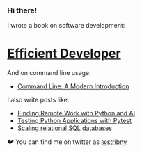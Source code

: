 ### Hi there!

I wrote a book on software development:

# [Efficient Developer](https://efficientdeveloper.com/?ref=github)

And on command line usage:

- [Command Line: A Modern Introduction](https://gum.co/moderncommandline)

I also write posts like:

- [Finding Remote Work with Python and AI](https://stribny.name/blog/python-job-search/)
- [Testing Python Applications with Pytest](https://stribny.name/blog/pytest/)
- [Scaling relational SQL databases](https://stribny.name/blog/2020/07/scaling-relational-sql-databases)

🐦 You can find me on twitter as [@stribny](https://twitter.com/stribny)

<!--
**stribny/stribny** is a ✨ _special_ ✨ repository because its `README.md` (this file) appears on your GitHub profile.

Here are some ideas to get you started:

- 🔭 I’m currently working on ...
- 🌱 I’m currently learning ...
- 👯 I’m looking to collaborate on ...
- 🤔 I’m looking for help with ...
- 💬 Ask me about ...
- 📫 How to reach me: ...
- 😄 Pronouns: ...
- ⚡ Fun fact: ...
-->
